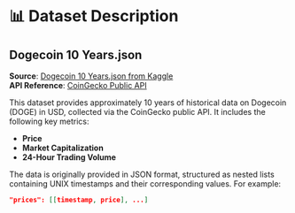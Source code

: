 # 📊 Dataset Description

## Dogecoin 10 Years.json

**Source**: [Dogecoin 10 Years.json from Kaggle](https://www.kaggle.com/datasets/danieltsai04/dogecoin-historical-data-2013-2023/data)  
**API Reference**: [CoinGecko Public API](https://www.coingecko.com/api/documentation)

This dataset provides approximately 10 years of historical data on Dogecoin (DOGE) in USD, collected via the CoinGecko public API. It includes the following key metrics:

- **Price**
- **Market Capitalization**
- **24-Hour Trading Volume**

The data is originally provided in JSON format, structured as nested lists containing UNIX timestamps and their corresponding values. For example:
```json
"prices": [[timestamp, price], ...]
